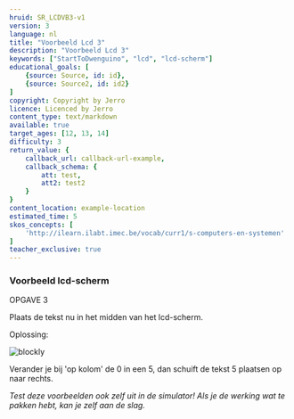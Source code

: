 ```yaml
---
hruid: SR_LCDVB3-v1
version: 3
language: nl
title: "Voorbeeld Lcd 3"
description: "Voorbeeld Lcd 3"
keywords: ["StartToDwenguino", "lcd", "lcd-scherm"]
educational_goals: [
    {source: Source, id: id}, 
    {source: Source2, id: id2}
]
copyright: Copyright by Jerro
licence: Licenced by Jerro
content_type: text/markdown
available: true
target_ages: [12, 13, 14]
difficulty: 3
return_value: {
    callback_url: callback-url-example,
    callback_schema: {
        att: test,
        att2: test2
    }
}
content_location: example-location
estimated_time: 5
skos_concepts: [
    'http://ilearn.ilabt.imec.be/vocab/curr1/s-computers-en-systemen'
]
teacher_exclusive: true
---
```

### Voorbeeld lcd-scherm

OPGAVE 3

Plaats de tekst nu in het midden van het lcd-scherm.

Oplossing:

![blockly](@learning-object/SRM_LED3-v1/nl/3)

Verander je bij 'op kolom' de 0 in een 5, dan schuift de tekst 5 plaatsen op naar rechts.

*Test deze voorbeelden ook zelf uit in de simulator! Als je de werking wat te pakken hebt, kan je zelf aan de slag.*